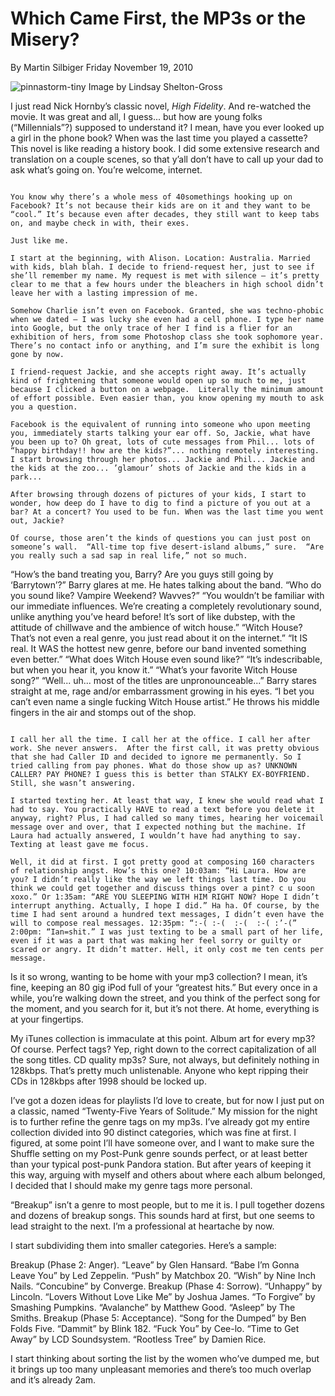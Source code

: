 # Which Came First, the MP3s or the Misery?
By Martin Silbiger
Friday November 19, 2010

![pinnastorm-tiny](/content/images/timthumb.jpg)
Image by Lindsay Shelton-Gross

I just read Nick Hornby’s classic novel, _High Fidelity_.  And re-watched the movie. It was great and all, I guess... but how are young folks (“Millennials”?) supposed to understand it? I mean, have you ever looked up a girl in the phone book? When was the last time you played a cassette? This novel is like reading a history book. I did some extensive research and translation on a couple scenes, so that y’all don’t have to call up your dad to ask what’s going on. You’re welcome, internet.

~~~~~

You know why there’s a whole mess of 40somethings hooking up on Facebook? It’s not because their kids are on it and they want to be “cool.” It’s because even after decades, they still want to keep tabs on, and maybe check in with, their exes.

Just like me.

I start at the beginning, with Alison. Location: Australia. Married with kids, blah blah. I decide to friend-request her, just to see if she’ll remember my name. My request is met with silence — it’s pretty clear to me that a few hours under the bleachers in high school didn’t leave her with a lasting impression of me.

Somehow Charlie isn’t even on Facebook. Granted, she was techno-phobic when we dated — I was lucky she even had a cell phone. I type her name into Google, but the only trace of her I find is a flier for an exhibition of hers, from some Photoshop class she took sophomore year. There’s no contact info or anything, and I’m sure the exhibit is long gone by now.

I friend-request Jackie, and she accepts right away. It’s actually kind of frightening that someone would open up so much to me, just because I clicked a button on a webpage.  Literally the minimum amount of effort possible. Even easier than, you know opening my mouth to ask you a question.

Facebook is the equivalent of running into someone who upon meeting you, immediately starts talking your ear off. So, Jackie, what have you been up to? Oh great, lots of cute messages from Phil... lots of “happy birthday!! how are the kids?”... nothing remotely interesting. I start browsing through her photos... Jackie and Phil... Jackie and the kids at the zoo... ’glamour’ shots of Jackie and the kids in a park...

After browsing through dozens of pictures of your kids, I start to wonder, how deep do I have to dig to find a picture of you out at a bar? At a concert? You used to be fun. When was the last time you went out, Jackie?

Of course, those aren’t the kinds of questions you can just post on someone’s wall.  “All-time top five desert-island albums,” sure.  “Are you really such a sad sap in real life,” not so much.

~~~~~

“How’s the band treating you, Barry?  Are you guys still going by  ‘Barrytown’?”
Barry glares at me.  He hates talking about the band.
“Who do you sound like? Vampire Weekend? Wavves?”
“You wouldn’t be familiar with our immediate influences. We’re creating a completely revolutionary sound, unlike anything you’ve heard before! It’s sort of like dubstep, with the attitude of chillwave and the ambience of witch house.”
“Witch House? That’s not even a real genre, you just read about it on the internet.”
“It IS real. It WAS the hottest new genre, before our band invented something even better.”
“What does Witch House even sound like?”
“It’s indescribable, but when you hear it, you know it.”
“What’s your favorite Witch House song?”
“Well... uh... most of the titles are unpronounceable...”
Barry stares straight at me, rage and/or embarrassment growing in his eyes.
“I bet you can’t even name a single fucking Witch House artist.”
He throws his middle fingers in the air and stomps out of the shop.

~~~~~

I call her all the time. I call her at the office. I call her after work. She never answers.  After the first call, it was pretty obvious that she had Caller ID and decided to ignore me permanently. So I tried calling from pay phones. What do those show up as? UNKNOWN CALLER? PAY PHONE? I guess this is better than STALKY EX-BOYFRIEND. Still, she wasn’t answering.

I started texting her. At least that way, I knew she would read what I had to say. You practically HAVE to read a text before you delete it anyway, right? Plus, I had called so many times, hearing her voicemail message over and over, that I expected nothing but the machine. If Laura had actually answered, I wouldn’t have had anything to say. Texting at least gave me focus.

Well, it did at first. I got pretty good at composing 160 characters of relationship angst. How’s this one? 10:03am: “Hi Laura. How are you? I didn’t really like the way we left things last time. Do you think we could get together and discuss things over a pint? c u soon xoxo.” Or 1:35am: “ARE YOU SLEEPING WITH HIM RIGHT NOW? Hope I didn’t interrupt anything. Actually, I hope I did.” Ha ha. Of course, by the time I had sent around a hundred text messages, I didn’t even have the will to compose real messages. 12:35pm: “:-( :-(  :-(  :-( :’-(” 2:00pm: “Ian=shit.” I was just texting to be a small part of her life, even if it was a part that was making her feel sorry or guilty or scared or angry. It didn’t matter. Hell, it only cost me ten cents per message.

~~~~~

Is it so wrong, wanting to be home with your mp3 collection? I mean, it’s fine, keeping an 80 gig iPod full of your “greatest hits.” But every once in a while, you’re walking down the street, and you think of the perfect song for the moment, and you search for it, but it’s not there. At home, everything is at your fingertips.

My iTunes collection is immaculate at this point. Album art for every mp3? Of course. Perfect tags? Yep, right down to the correct capitalization of all the song titles. CD quality mp3s? Sure, not always, but definitely nothing in 128kbps. That’s pretty much unlistenable. Anyone who kept ripping their CDs in 128kbps after 1998 should be locked up.

I’ve got a dozen ideas for playlists I’d love to create, but for now I just put on a classic, named “Twenty-Five Years of Solitude.” My mission for the night is to further refine the genre tags on my mp3s. I’ve already got my entire collection divided into 90 distinct categories, which was fine at first. I figured, at some point I’ll have someone over, and I want to make sure the Shuffle setting on my Post-Punk genre sounds perfect, or at least better than your typical post-punk Pandora station. But after years of keeping it this way, arguing with myself and others about where each album belonged, I decided that I should make my genre tags more personal.

“Breakup” isn’t a genre to most people, but to me it is. I pull together dozens and dozens of breakup songs. This sounds hard at first, but one seems to lead straight to the next. I’m a professional at heartache by now.

I start subdividing them into smaller categories. Here’s a sample:

Breakup (Phase 2: Anger). “Leave” by Glen Hansard. “Babe I’m Gonna Leave You” by Led Zeppelin. “Push” by Matchbox 20. “Wish” by Nine Inch Nails. “Concubine” by Converge.
Breakup (Phase 4: Sorrow). “Unhappy” by Lincoln. “Lovers Without Love Like Me” by Joshua James. “To Forgive” by Smashing Pumpkins. “Avalanche” by Matthew Good. “Asleep” by The Smiths.
Breakup (Phase 5: Acceptance). “Song for the Dumped” by Ben Folds Five. “Dammit” by Blink 182.  “Fuck You” by Cee-lo. “Time to Get Away” by LCD Soundsystem. “Rootless Tree” by Damien Rice.

I start thinking about sorting the list by the women who’ve dumped me, but it brings up too many unpleasant memories and there’s too much overlap and it’s already 2am.

~~~~~
